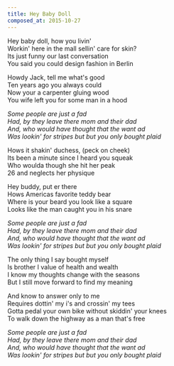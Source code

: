 ```yaml
---
title: Hey Baby Doll
composed_at: 2015-10-27
---
```


Hey baby doll, how you livin'  
Workin' here in the mall sellin' care for skin?  
Its just funny our last conversation  
You said you could design fashion in Berlin  

Howdy Jack, tell me what's good  
Ten years ago you always could  
Now your a carpenter gluing wood  
You wife left you for some man in a hood  

*Some people are just a fad*  
*Had, by they leave there mom and their dad*  
*And, who would have thought that the want ad*  
*Was lookin' for stripes but but you only bought plaid*  

Hows it shakin' duchess, (peck on cheek)  
Its been a minute since I heard you squeak  
Who woulda though she hit her peak  
26 and neglects her physique  

Hey buddy, put er there  
Hows Americas favorite teddy bear  
Where is your beard you look like a square  
Looks like the man caught you in his snare  

*Some people are just a fad*  
*Had, by they leave there mom and their dad*  
*And, who would have thought that the want ad*  
*Was lookin' for stripes but but you only bought plaid*  

The only thing I say bought myself  
Is brother I value of health and wealth  
I know my thoughts change with the seasons  
But I still move forward to find my meaning  

And know to answer only to me  
Requires dottin' my i's and crossin' my tees  
Gotta pedal your own bike without skiddin' your knees  
To walk down the highway as a man that's free  

*Some people are just a fad*  
*Had, by they leave there mom and their dad*  
*And, who would have thought that the want ad*  
*Was lookin' for stripes but but you only bought plaid*  


